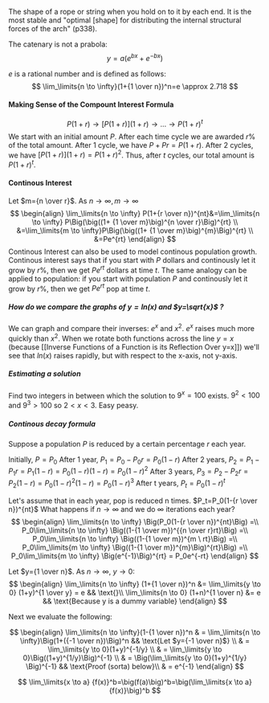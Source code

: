 The shape of a rope or string when you hold on to it by each end. It is the most stable and "optimal \[shape\] for distributing the internal structural forces of the
arch" (p338).

The catenary is not a prabola:
$$
y=a(e^{bx}+e^{-bx})
$$

$e$ is a rational number and is defined as follows:
$$
\lim_\limits{n \to \infty}(1+{1 \over n})^n=e \approx 2.718
$$

#### Making Sense of the Compount Interest Formula
$$
P(1+r) \to [P(1+r)](1+r) \to \dots \to P(1+r)^t
$$
We start with an initial amount $P$. After each time cycle we are awarded $r\%$ of the total amount.
After 1 cycle, we have $P+Pr=P(1+r)$. After 2 cycles, we have $[P(1+r)](1+r)=P(1+r)^2$. Thus, after $t$ cycles, our total amount is $P(1+r)^t$.

#### Continous Interest
Let $m={n \over r}$. As $n \to \infty, m \to \infty$
$$
\begin{align}
\lim_\limits{n \to \infty} P(1+{r \over n})^{nt}&=\lim_\limits{n \to \infty} P\Big(\big((1+ {1 \over m}\big)^{n \over r}\Big)^{rt} \\ 
&=\lim_\limits{m \to \infty}P\Big(\big((1+ {1 \over m}\big)^{m}\Big)^{rt} \\
&=Pe^{rt}
\end{align}
$$
Continous Interest can also be used to model continous population growth. Continous interest says that if you start with $P$ dollars and continously let it grow by $r\%$, then we get $Pe^{rt}$ dollars at time $t$. The same analogy can be applied to population: if you start with population $P$ and continously let it grow by $r\%$, then we get $Pe^{rt}$ pop at time $t$.


##### How do we compare the graphs of $y=ln(x)$ and $y=\sqrt{x}$ ?
We can graph and compare their inverses: $e^x$ and $x^2$. $e^x$ raises much more quickly than $x^2$. When we rotate both functions across the line $y=x$ (because [[Inverse Functions of a Function is its Reflection Over y=x]]) we'll see that $ln(x)$ raises rapidly, but with respect to the x-axis, not y-axis. 

##### Estimating a solution
Find two integers in between which the solution to $9^x=100$  exists.
$9^2<100$ and $9^3 > 100$ so $2<x<3$. Easy peasy.

##### Continous decay formula
Suppose a population $P$ is reduced by a certain percentage  $r$ each year.

Initially, $P=P_0$
After 1 year, $P_1=P_0-P_0r=P_0(1-r)$
After 2 years, $P_2=P_1-P_1r=P_1(1-r)=P_0(1-r)(1-r)=P_0(1-r)^2$
After 3 years, $P_3=P_2-P_2r=P_2(1-r)=P_0(1-r)^2(1-r)=P_0(1-r)^3$
After t years, $P_t=P_0(1-r)^t$

Let's assume that in each year, pop is reduced n times.
$P_t=P_0(1-{r \over n})^{nt}$
What happens if $n \to \infty$ and we do $\infty$ iterations each year?
$$ 
\begin{align}
\lim_\limits{n \to \infty} \Big(P_0(1-{r \over n})^{nt}\Big) =\\
P_0\lim_\limits{n \to \infty} \Big((1-{1 \over m})^{{n \over r}rt}\Big) =\\
P_0\lim_\limits{n \to \infty} \Big((1-{1 \over m})^{m \ rt}\Big) =\\
P_0\lim_\limits{m \to \infty} \Big((1-{1 \over m})^{m}\Big)^{rt}\Big) =\\
P_0\lim_\limits{m \to \infty} \Big(e^{-1}\Big)^{rt} =
P_0e^{-rt}
\end{align}
$$

Let $y={1 \over n}$. As $n \to \infty, \ y \to 0$: 
$$
\begin{align}
\lim_\limits{n \to \infty} (1+{1 \over n})^n &= 
\lim_\limits{y \to 0} (1+y)^{1 \over y} = e && \text{}\\
\lim_\limits{n \to 0} (1+n)^{1 \over n} &= e && \text{Because y is a dummy variable}
\end{align}
$$

Next we evaluate the following:

$$
\begin{align}
\lim_\limits{n \to \infty}(1-{1 \over n})^n & = \lim_\limits{n \to \infty}\Big(1+({-1 \over n})\Big)^n && \text{Let $y={-1 \over n}$} \\
& = \lim_\limits{y \to 0}(1+y)^{-1/y} \\
& = \lim_\limits{y \to 0}\Big((1+y)^{1/y}\Big)^{-1} \\
& = \Big(\lim_\limits{y \to 0}(1+y)^{1/y} \Big)^{-1} && \text{Proof (sorta) below}\\
& = e^{-1}
\end{align}
$$

$$
\lim_\limits{x \to a} {f(x)}^b=\big(f(a)\big)^b=\big(\lim_\limits{x \to a} {f(x)}\big)^b
$$
